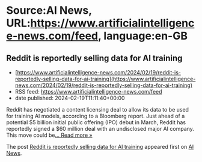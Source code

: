# Source:AI News, URL:https://www.artificialintelligence-news.com/feed, language:en-GB

## Reddit is reportedly selling data for AI training
 - [https://www.artificialintelligence-news.com/2024/02/19/reddit-is-reportedly-selling-data-for-ai-training](https://www.artificialintelligence-news.com/2024/02/19/reddit-is-reportedly-selling-data-for-ai-training)
 - RSS feed: https://www.artificialintelligence-news.com/feed
 - date published: 2024-02-19T11:11:40+00:00

<p>Reddit has negotiated a content licensing deal to allow its data to be used for training AI models, according to a Bloomberg report. Just ahead of a potential $5 billion initial public offering (IPO) debut in March, Reddit has reportedly signed a $60 million deal with an undisclosed major AI company. This move could be<a class="excerpt-read-more" href="https://www.artificialintelligence-news.com/2024/02/19/reddit-is-reportedly-selling-data-for-ai-training/" title="ReadReddit is reportedly selling data for AI training">... Read more &#187;</a></p>
<p>The post <a href="https://www.artificialintelligence-news.com/2024/02/19/reddit-is-reportedly-selling-data-for-ai-training/">Reddit is reportedly selling data for AI training</a> appeared first on <a href="https://www.artificialintelligence-news.com">AI News</a>.</p>

